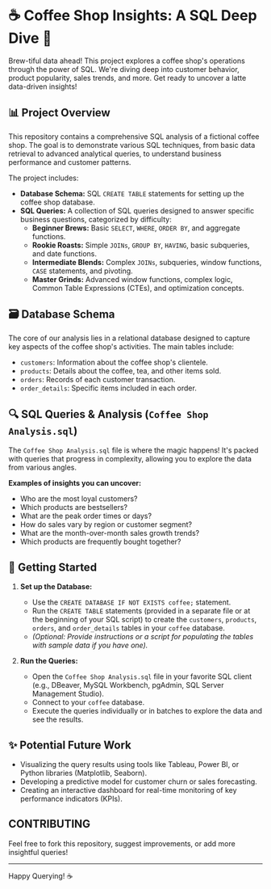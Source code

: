 # ☕ Coffee Shop Insights: A SQL Deep Dive 🚀

Brew-tiful data ahead! This project explores a coffee shop's operations through the power of SQL. We're diving deep into customer behavior, product popularity, sales trends, and more. Get ready to uncover a latte data-driven insights!

## 📊 Project Overview

This repository contains a comprehensive SQL analysis of a fictional coffee shop. The goal is to demonstrate various SQL techniques, from basic data retrieval to advanced analytical queries, to understand business performance and customer patterns.

The project includes:
* **Database Schema:** SQL `CREATE TABLE` statements for setting up the coffee shop database.
* **SQL Queries:** A collection of SQL queries designed to answer specific business questions, categorized by difficulty:
    * **Beginner Brews:** Basic `SELECT`, `WHERE`, `ORDER BY`, and aggregate functions.
    * **Rookie Roasts:** Simple `JOINs`, `GROUP BY`, `HAVING`, basic subqueries, and date functions.
    * **Intermediate Blends:** Complex `JOINs`, subqueries, window functions, `CASE` statements, and pivoting.
    * **Master Grinds:** Advanced window functions, complex logic, Common Table Expressions (CTEs), and optimization concepts.

## 🗃️ Database Schema

The core of our analysis lies in a relational database designed to capture key aspects of the coffee shop's activities. The main tables include:

* `customers`: Information about the coffee shop's clientele.
* `products`: Details about the coffee, tea, and other items sold.
* `orders`: Records of each customer transaction.
* `order_details`: Specific items included in each order.


## 🔍 SQL Queries & Analysis (`Coffee Shop Analysis.sql`)

The `Coffee Shop Analysis.sql` file is where the magic happens! It's packed with queries that progress in complexity, allowing you to explore the data from various angles.

**Examples of insights you can uncover:**
* Who are the most loyal customers?
* Which products are bestsellers?
* What are the peak order times or days?
* How do sales vary by region or customer segment?
* What are the month-over-month sales growth trends?
* Which products are frequently bought together?

## 🚀 Getting Started

1.  **Set up the Database:**
    * Use the `CREATE DATABASE IF NOT EXISTS coffee;` statement.
    * Run the `CREATE TABLE` statements (provided in a separate file or at the beginning of your SQL script) to create the `customers`, `products`, `orders`, and `order_details` tables in your `coffee` database.
    * *(Optional: Provide instructions or a script for populating the tables with sample data if you have one).*

2.  **Run the Queries:**
    * Open the `Coffee Shop Analysis.sql` file in your favorite SQL client (e.g., DBeaver, MySQL Workbench, pgAdmin, SQL Server Management Studio).
    * Connect to your `coffee` database.
    * Execute the queries individually or in batches to explore the data and see the results.

## ✨ Potential Future Work

* Visualizing the query results using tools like Tableau, Power BI, or Python libraries (Matplotlib, Seaborn).
* Developing a predictive model for customer churn or sales forecasting.
* Creating an interactive dashboard for real-time monitoring of key performance indicators (KPIs).

##  CONTRIBUTING

Feel free to fork this repository, suggest improvements, or add more insightful queries!

---

Happy Querying! ☕
